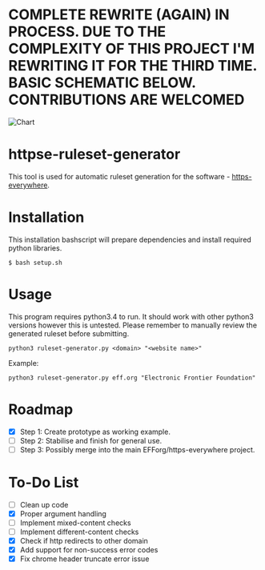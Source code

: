 # COMPLETE REWRITE (AGAIN) IN PROCESS. DUE TO THE COMPLEXITY OF THIS PROJECT I'M REWRITING IT FOR THE THIRD TIME. BASIC SCHEMATIC BELOW. CONTRIBUTIONS ARE WELCOMED
![Chart](https://i.imgur.com/osp8phv.png)

# httpse-ruleset-generator

This tool is used for automatic ruleset generation for the software - [https-everywhere](https://github.com/efforg/https-everywhere).

# Installation
This installation bashscript will prepare dependencies and install required python libraries.

    $ bash setup.sh

# Usage
This program requires python3.4 to run. It should work with other python3 versions however this is untested. Please remember to manually review the generated ruleset before submitting.

    python3 ruleset-generator.py <domain> "<website name>"
    
Example:

    python3 ruleset-generator.py eff.org "Electronic Frontier Foundation"
    
# Roadmap

- [X] Step 1: Create prototype as working example.
- [ ] Step 2: Stabilise and finish for general use.
- [ ] Step 3: Possibly merge into the main EFForg/https-everywhere project.

# To-Do List

- [ ] Clean up code
- [X] Proper argument handling
- [ ] Implement mixed-content checks
- [ ] Implement different-content checks
- [X] Check if http redirects to other domain
- [X] Add support for non-success error codes
- [X] Fix chrome header truncate error issue
